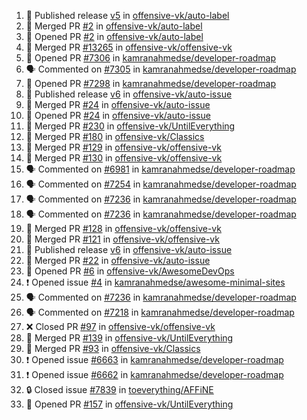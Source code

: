 <!--START_SECTION:activity-->
1. 🚀 Published release [v5](https://github.com/offensive-vk/auto-label/releases/tag/v5) in [offensive-vk/auto-label](https://github.com/offensive-vk/auto-label)
2. 🎉 Merged PR [#2](https://github.com/offensive-vk/auto-label/pull/2) in [offensive-vk/auto-label](https://github.com/offensive-vk/auto-label)
3. 💪 Opened PR [#2](https://github.com/offensive-vk/auto-label/pull/2) in [offensive-vk/auto-label](https://github.com/offensive-vk/auto-label)
4. 🎉 Merged PR [#13265](https://github.com/offensive-vk/offensive-vk/pull/13265) in [offensive-vk/offensive-vk](https://github.com/offensive-vk/offensive-vk)
5. 💪 Opened PR [#7306](https://github.com/kamranahmedse/developer-roadmap/pull/7306) in [kamranahmedse/developer-roadmap](https://github.com/kamranahmedse/developer-roadmap)
6. 🗣 Commented on [#7305](https://github.com/kamranahmedse/developer-roadmap/issues/7305#issuecomment-2390360836) in [kamranahmedse/developer-roadmap](https://github.com/kamranahmedse/developer-roadmap)
7. 💪 Opened PR [#7298](https://github.com/kamranahmedse/developer-roadmap/pull/7298) in [kamranahmedse/developer-roadmap](https://github.com/kamranahmedse/developer-roadmap)
8. 🚀 Published release [v6](https://github.com/offensive-vk/auto-issue/releases/tag/v6) in [offensive-vk/auto-issue](https://github.com/offensive-vk/auto-issue)
9. 🎉 Merged PR [#24](https://github.com/offensive-vk/auto-issue/pull/24) in [offensive-vk/auto-issue](https://github.com/offensive-vk/auto-issue)
10. 💪 Opened PR [#24](https://github.com/offensive-vk/auto-issue/pull/24) in [offensive-vk/auto-issue](https://github.com/offensive-vk/auto-issue)
11. 🎉 Merged PR [#230](https://github.com/offensive-vk/UntilEverything/pull/230) in [offensive-vk/UntilEverything](https://github.com/offensive-vk/UntilEverything)
12. 🎉 Merged PR [#180](https://github.com/offensive-vk/Classics/pull/180) in [offensive-vk/Classics](https://github.com/offensive-vk/Classics)
13. 🎉 Merged PR [#129](https://github.com/offensive-vk/offensive-vk/pull/129) in [offensive-vk/offensive-vk](https://github.com/offensive-vk/offensive-vk)
14. 🎉 Merged PR [#130](https://github.com/offensive-vk/offensive-vk/pull/130) in [offensive-vk/offensive-vk](https://github.com/offensive-vk/offensive-vk)
15. 🗣 Commented on [#6981](https://github.com/kamranahmedse/developer-roadmap/issues/6981#issuecomment-2382951995) in [kamranahmedse/developer-roadmap](https://github.com/kamranahmedse/developer-roadmap)
16. 🗣 Commented on [#7254](https://github.com/kamranahmedse/developer-roadmap/issues/7254#issuecomment-2382946127) in [kamranahmedse/developer-roadmap](https://github.com/kamranahmedse/developer-roadmap)
17. 🗣 Commented on [#7236](https://github.com/kamranahmedse/developer-roadmap/pull/7236#issuecomment-2382886207) in [kamranahmedse/developer-roadmap](https://github.com/kamranahmedse/developer-roadmap)
18. 🗣 Commented on [#7236](https://github.com/kamranahmedse/developer-roadmap/pull/7236#issuecomment-2382843709) in [kamranahmedse/developer-roadmap](https://github.com/kamranahmedse/developer-roadmap)
19. 🎉 Merged PR [#128](https://github.com/offensive-vk/offensive-vk/pull/128) in [offensive-vk/offensive-vk](https://github.com/offensive-vk/offensive-vk)
20. 🎉 Merged PR [#121](https://github.com/offensive-vk/offensive-vk/pull/121) in [offensive-vk/offensive-vk](https://github.com/offensive-vk/offensive-vk)
21. 🚀 Published release [v6](https://github.com/offensive-vk/auto-issue/releases/tag/v6) in [offensive-vk/auto-issue](https://github.com/offensive-vk/auto-issue)
22. 🎉 Merged PR [#22](https://github.com/offensive-vk/auto-issue/pull/22) in [offensive-vk/auto-issue](https://github.com/offensive-vk/auto-issue)
23. 💪 Opened PR [#6](https://github.com/offensive-vk/AwesomeDevOps/pull/6) in [offensive-vk/AwesomeDevOps](https://github.com/offensive-vk/AwesomeDevOps)
24. ❗ Opened issue [#4](https://github.com/kamranahmedse/awesome-minimal-sites/issues/4) in [kamranahmedse/awesome-minimal-sites](https://github.com/kamranahmedse/awesome-minimal-sites)
25. 🗣 Commented on [#7236](https://github.com/kamranahmedse/developer-roadmap/pull/7236#issuecomment-2380390071) in [kamranahmedse/developer-roadmap](https://github.com/kamranahmedse/developer-roadmap)
26. 🗣 Commented on [#7218](https://github.com/kamranahmedse/developer-roadmap/pull/7218#issuecomment-2371299733) in [kamranahmedse/developer-roadmap](https://github.com/kamranahmedse/developer-roadmap)
27. ❌ Closed PR [#97](https://github.com/offensive-vk/offensive-vk/pull/97) in [offensive-vk/offensive-vk](https://github.com/offensive-vk/offensive-vk)
28. 🎉 Merged PR [#139](https://github.com/offensive-vk/UntilEverything/pull/139) in [offensive-vk/UntilEverything](https://github.com/offensive-vk/UntilEverything)
29. 🎉 Merged PR [#93](https://github.com/offensive-vk/Classics/pull/93) in [offensive-vk/Classics](https://github.com/offensive-vk/Classics)
30. ❗ Opened issue [#6663](https://github.com/kamranahmedse/developer-roadmap/issues/6663) in [kamranahmedse/developer-roadmap](https://github.com/kamranahmedse/developer-roadmap)
31. ❗ Opened issue [#6662](https://github.com/kamranahmedse/developer-roadmap/issues/6662) in [kamranahmedse/developer-roadmap](https://github.com/kamranahmedse/developer-roadmap)
32. 🔒 Closed issue [#7839](https://github.com/toeverything/AFFiNE/issues/7839) in [toeverything/AFFiNE](https://github.com/toeverything/AFFiNE)
33. 💪 Opened PR [#157](https://github.com/offensive-vk/UntilEverything/pull/157) in [offensive-vk/UntilEverything](https://github.com/offensive-vk/UntilEverything)
<!--END_SECTION:activity-->
